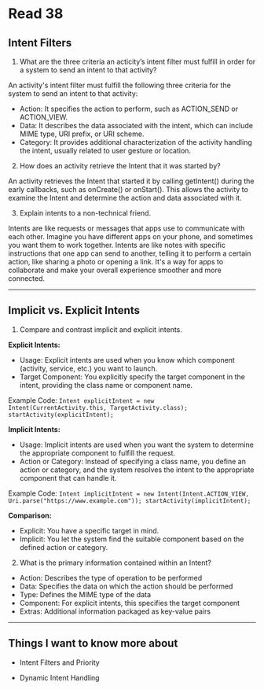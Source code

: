 # Read 38

## Intent Filters

1. What are the three criteria an acticity’s intent filter must fulfill in order for a system to send an intent to that activity?

An activity's intent filter must fulfill the following three criteria for the system to send an intent to that activity:

- Action: It specifies the action to perform, such as ACTION_SEND or ACTION_VIEW.
- Data: It describes the data associated with the intent, which can include MIME type, URI prefix, or URI scheme.
- Category: It provides additional characterization of the activity handling the intent, usually related to user gesture or location.

2. How does an activity retrieve the Intent that it was started by?

An activity retrieves the Intent that started it by calling getIntent() during the early callbacks, such as onCreate() or onStart(). This allows the activity to examine the Intent and determine the action and data associated with it.

3. Explain intents to a non-technical friend.

Intents are like requests or messages that apps use to communicate with each other. Imagine you have different apps on your phone, and sometimes you want them to work together. Intents are like notes with specific instructions that one app can send to another, telling it to perform a certain action, like sharing a photo or opening a link. It's a way for apps to collaborate and make your overall experience smoother and more connected.

---

## Implicit vs. Explicit Intents

1. Compare and contrast implicit and explicit intents.

**Explicit Intents:**

- Usage: Explicit intents are used when you know which component (activity, service, etc.) you want to launch.
- Target Component: You explicitly specify the target component in the intent, providing the class name or component name.

Example Code:
`Intent explicitIntent = new Intent(CurrentActivity.this, TargetActivity.class); startActivity(explicitIntent);`

**Implicit Intents:**

- Usage: Implicit intents are used when you want the system to determine the appropriate component to fulfill the request.
- Action or Category: Instead of specifying a class name, you define an action or category, and the system resolves the intent to the appropriate component that can handle it.

Example Code:
`Intent implicitIntent = new Intent(Intent.ACTION_VIEW, Uri.parse("https://www.example.com")); startActivity(implicitIntent);`

**Comparison:**

- Explicit: You have a specific target in mind.
- Implicit: You let the system find the suitable component based on the defined action or category.

2. What is the primary information contained within an Intent?

- Action: Describes the type of operation to be performed 
- Data: Specifies the data on which the action should be performed 
- Type: Defines the MIME type of the data
- Component: For explicit intents, this specifies the target component 
- Extras: Additional information packaged as key-value pairs 

---

## Things I want to know more about

- Intent Filters and Priority

- Dynamic Intent Handling